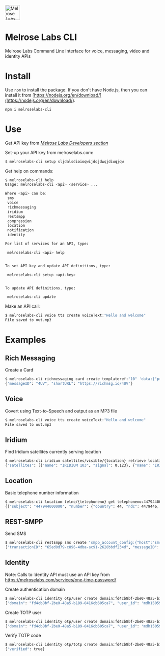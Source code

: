 <img src="https://melroselabs.com/assets/images/MelroseLabsLogo202007.svg" height="48px" alt="Melrose Labs" />

# Melrose Labs CLI
Melrose Labs Command Line Interface for voice, messaging, video and identity APIs

# Install
Use <code>npm</code> to install the package. If you don't have Node.js, then you can install it from [https://nodejs.org/en/download/](https://nodejs.org/en/download/).

```bash
npm i melroselabs-cli
```

# Use

Get API key from [_Melrose Labs Developers section_](https://melroselabs.com/developers/)

Set-up your API key from melroselabs.com:
```bash
$ melroselabs-cli setup sljdalsdioioqwijdqjdwqjdiwqjqw
```

Get help on commands:
```bash
$ melroselabs-cli help
Usage: melroselabs-cli <api> <service> ...

Where <api> can be:
 sms
 voice
 richmessaging
 iridium
 restsmpp
 compression
 location
 notification
 identity

For list of services for an API, type:

 melroselabs-cli <api> help


To set API key and update API definitions, type:

 melroselabs-cli setup <api-key>


To update API definitions, type:

 melroselabs-cli update

```

Make an API call:
```bash
$ melroselabs-cli voice tts create voiceText:"Hello and welcome"
File saved to out.mp3
```

# Examples

## Rich Messaging

Create a Card

```bash
$ melroselabs-cli richmessaging card create templateref:"10" 'data:{"propertyname":"Santorini Escape","urlimage":"https://richmsg.io/media/images/seaview-apartments.png","propertysummary":"A luxurious two-bedroom apartment with the best views over Santorini.","urldetails":"https://melroselabs.com/services/rich-messaging/","urlbooknow":"https://melroselabs.com/services/rich-messaging/"}' userref:"" callback:"" expires:""
{"messageID": "4UV", "shortURL": "https://richmsg.io/4UV"}
```

## Voice

Covert using Text-to-Speech and output as an MP3 file

```bash
$ melroselabs-cli voice tts create voiceText:"Hello and welcome"
File saved to out.mp3
```

## Iridium

Find Iridium satellites currently serving location

```bash
$ melroselabs-cli iridium satellites/visible/{location} retrieve location:55.598,-2.731
{"satellites": [{"name": "IRIDIUM 103", "signal": 0.123}, {"name": "IRIDIUM 166", "signal": 0.545}]}
```

## Location

Basic telephone number information

```bash
$ melroselabs-cli location telno/{telephoneno} get telephoneno:447944000000
{{"subject": "447944000000", "number": {"country": 44, "ndc": 4479446, "subscriber": ""}, "geo": {"country_name": "United Kingdom", "country_code": "GB", "continent": "", "continent_code": ""}, "network": {"name": "EE T-Mobile UK", "mccmnc": ["2342", "23430", "23431", "23432"]}}
```

## REST-SMPP

Send SMS

```bash
$ melroselabs-cli restsmpp sms create 'smpp_account_config:{"host":"smscsim.melroselabs.com","port":2775,"system_id":"168547","password":"5a67e0"}' 'message:{"source_addr":"447700123123","short_message":{"text":"Hello world!"}}' 'destinations:["447700888888"]'
{"transactionID": "65ed0d79-c896-4dba-ac91-2620bbdf234d", "messageID": ["3d232fbeab56d2c85035e22004dfa90f17c0"]}
```
## Identity

Note: Calls to Identity API must use an API key from https://melroselabs.com/services/one-time-password/

Create authentication domain

```bash
$ melroselabs-cli identity otp/user create domain:fd4cb8bf-2be0-48a5-b189-8416cb605ca7 user_id:mdh150599
{"domain": "fd4cb8bf-2be0-48a5-b189-8416cb605ca7", "user_id": "mdh150599", "secret": null, "type": "totp", "interval": 30}
```

Create TOTP user

```bash
$ melroselabs-cli identity otp/user create domain:fd4cb8bf-2be0-48a5-b189-8416cb605ca7 user_id:mdh150599 return_secret:true
{"domain": "fd4cb8bf-2be0-48a5-b189-8416cb605ca7", "user_id": "mdh150599", "secret": "BSG2QDVDRAJWFWLZ", "type": "totp", "interval": 30}
```

Verify TOTP code

```bash
$ melroselabs-cli identity otp/totp create domain:fd4cb8bf-2be0-48a5-b189-8416cb605ca7 user_id:mdh150599 code:673323
{"verified": true}

```
